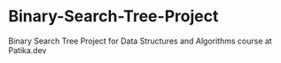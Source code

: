 # Binary-Search-Tree-Project
Binary Search Tree Project for Data Structures and Algorithms course at Patika.dev
